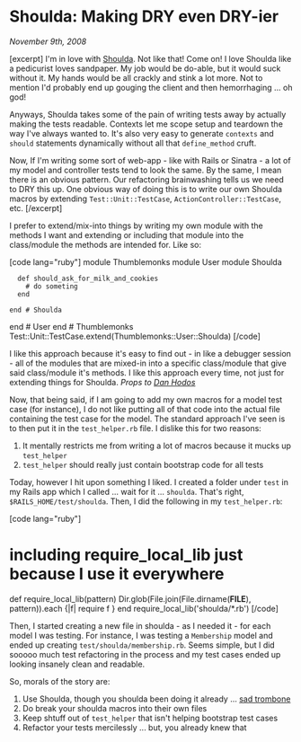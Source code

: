# Shoulda: Making DRY even DRY-ier

<cite>November 9th, 2008</cite>

[excerpt]
I'm in love with [Shoulda](http://thoughtbot.com/projects/shoulda). Not like that! Come on! I love Shoulda like a pedicurist loves sandpaper. My job would be do-able, but it would suck without it. My hands would be all crackly and stink a lot more. Not to mention I'd probably end up gouging the client and then hemorrhaging ... oh god!

Anyways, Shoulda takes some of the pain of writing tests away by actually making the tests readable. Contexts let me scope setup and teardown the way I've always wanted to. It's also very easy to generate `contexts` and `should` statements dynamically without all that `define_method` cruft.

Now, If I'm writing some sort of web-app - like with Rails or Sinatra - a lot of my model and controller tests tend to look the same. By the same, I mean there is an obvious pattern. Our refactoring brainwashing tells us we need to DRY this up. One obvious way of doing this is to write our own Shoulda macros by extending `Test::Unit::TestCase`, `ActionController::TestCase`, etc.
[/excerpt]

I prefer to extend/mix-into things by writing my own module with the methods I want and extending or including that module into the class/module the methods are intended for. Like so:

[code lang="ruby"]
module Thumblemonks
  module User
    module Shoulda

      def should_ask_for_milk_and_cookies
        # do someting
      end

    end # Shoulda
  end # User
end # Thumblemonks
Test::Unit::TestCase.extend(Thumblemonks::User::Shoulda)
[/code]

I like this approach because it's easy to find out - in like a debugger session - all of the modules that are mixed-in into a specific class/module that give said class/module it's methods. I like this approach every time, not just for extending things for Shoulda. *Props to [Dan Hodos](http://github.com/danhodos)*

Now, that being said, if I am going to add my own macros for a model test case (for instance), I do not like putting all of that code into the actual file containing the test case for the model. The standard approach I've seen is to then put it in the `test_helper.rb` file. I dislike this for two reasons:

1. It mentally restricts me from writing a lot of macros because it mucks up `test_helper`
2. `test_helper` should really just contain bootstrap code for all tests

Today, however I hit upon something I liked. I created a folder under `test` in my Rails app which I called ... wait for it ... `shoulda`. That's right, `$RAILS_HOME/test/shoulda`. Then, I did the following in my `test_helper.rb`:

[code lang="ruby"]
# including require_local_lib just because I use it everywhere
def require_local_lib(pattern)
  Dir.glob(File.join(File.dirname(__FILE__), pattern)).each {|f| require f }
end
require_local_lib('shoulda/*.rb')
[/code]

Then, I started creating a new file in shoulda - as I needed it - for each model I was testing. For instance, I was testing a `Membership` model and ended up creating `test/shoulda/membership.rb`. Seems simple, but I did sooooo much test refactoring in the process and my test cases ended up looking insanely clean and readable.

So, morals of the story are:

1. Use Shoulda, though you shoulda been doing it already ... [sad trombone](http://www.sadtrombone.com/)
2. Do break your shoulda macros into their own files
3. Keep shtuff out of `test_helper` that isn't helping bootstrap test cases
4. Refactor your tests mercilessly ... but, you already knew that
